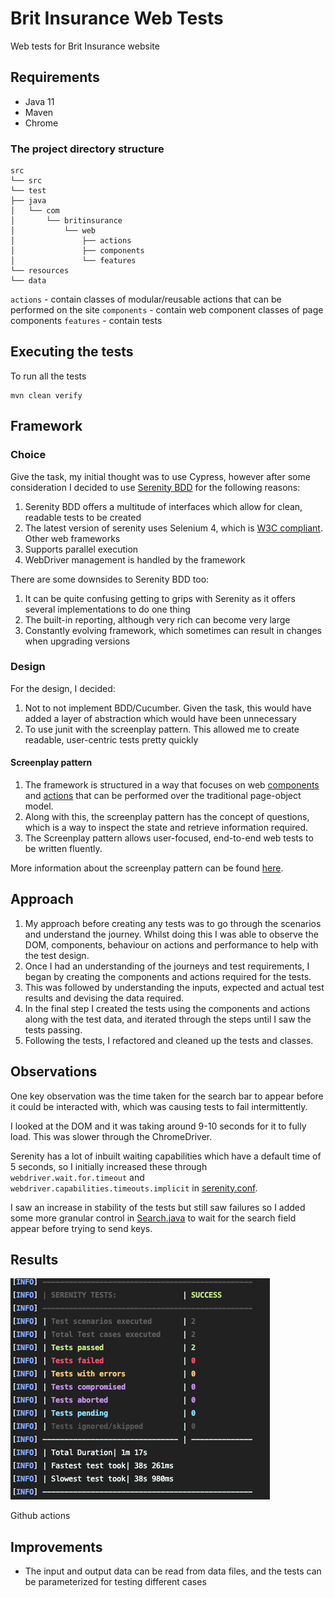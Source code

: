 # Brit Insurance Web Tests

Web tests for Brit Insurance website

## Requirements

- Java 11
- Maven
- Chrome

### The project directory structure

```
src
└── src
└── test
├── java
│   └── com
│       └── britinsurance
│           └── web
│               ├── actions                
│               ├── components 
│               └── features
└── resources
└── data
```

`actions` - contain classes of modular/reusable actions that can be performed on the site
`components` - contain web component classes of page components
`features` - contain tests

## Executing the tests

To run all the tests

```
mvn clean verify
```

## Framework

### Choice

Give the task, my initial thought was to use Cypress, however after some consideration I decided to
use [Serenity BDD](https://serenity-bdd.github.io/) for the following reasons:

1. Serenity BDD offers a multitude of interfaces which allow for clean, readable tests to be created
2. The latest version of serenity uses Selenium 4, which
   is [W3C compliant](https://www.lambdatest.com/blog/selenium4-w3c-webdriver-protocol/). Other web frameworks
3. Supports parallel execution
4. WebDriver management is handled by the framework

There are some downsides to Serenity BDD too:

1. It can be quite confusing getting to grips with Serenity as it offers several implementations to do one thing
2. The built-in reporting, although very rich can become very large
3. Constantly evolving framework, which sometimes can result in changes when upgrading versions

### Design

For the design, I decided:

1. Not to not implement BDD/Cucumber. Given the task, this would have added a layer of abstraction which would have been
   unnecessary
2. To use junit with the screenplay pattern. This allowed me to create readable, user-centric tests pretty quickly

#### Screenplay pattern

1. The framework is structured in a way that focuses on web [components](src/test/java/com/britinsurance/web/components)
   and [actions](src/test/java/com/britinsurance/web/actions) that can be performed over the traditional page-object
   model.
2. Along with this, the screenplay pattern has the concept of questions, which is a way to inspect the state and
   retrieve
   information required.
3. The Screenplay pattern allows user-focused, end-to-end web tests to be written fluently.

More information about the screenplay pattern can be
found [here](https://serenity-bdd.github.io/docs/screenplay/screenplay_fundamentals).

## Approach

1. My approach before creating any tests was to go through the scenarios and understand the journey. Whilst doing this I
   was able to observe the DOM, components, behaviour on actions and performance to help with the test design.
2. Once I had an understanding of the journeys and test requirements, I began by creating the components and actions
   required for the tests.
3. This was followed by understanding the inputs, expected and actual test results and devising the data required.
4. In the final step I created the tests using the components and actions along with the test data, and iterated through
   the steps until I saw the tests passing.
5. Following the tests, I refactored and cleaned up the tests and classes.

## Observations

One key observation was the time taken for the search bar to appear before it could be interacted with, which was
causing tests to fail intermittently.

I looked at the DOM and it was taking around 9-10 seconds for it to fully load. This was slower through the
ChromeDriver.

Serenity has a lot of inbuilt waiting capabilities which have a default time of 5 seconds, so I initially increased
these
through `webdriver.wait.for.timeout` and `webdriver.capabilities.timeouts.implicit`
in [serenity.conf](src/test/resources/serenity.conf).

I saw an increase in stability of the tests but still saw failures so I added some more granular control
in [Search.java](src/test/java/com/britinsurance/web/actions/Search.java) to wait for the search field appear before
trying to send keys.

## Results
![terminal.png](.images/terminal.png)

Github actions

## Improvements
- The input and output data can be read from data files, and the tests can be parameterized for testing different cases
